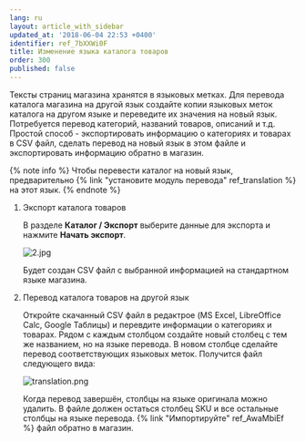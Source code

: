 ```yaml
---
lang: ru
layout: article_with_sidebar
updated_at: '2018-06-04 22:53 +0400'
identifier: ref_7bXXWi0F
title: Изменение языка каталога товаров
order: 300
published: false
---
```

Тексты страниц магазина хранятся в языковых метках. Для перевода каталога магазина на другой язык создайте копии языковых меток каталога на другом языке и переведите их значения на новый язык. Потребуется перевод категорий, названий товаров, описаний и т.д. Простой способ - экспортировать информацию о категориях и товарах в CSV файл, сделать перевод на новый язык в этом файле и экспортировать информацию обратно в магазин. 

{% note info %}
Чтобы перевести каталог на новый язык, предварительно {% link "установите модуль перевода" ref_translation %} на этот язык.
{% endnote %}

1. Экспорт каталога товаров
  
   В разделе **Каталог / Экспорт** выберите данные для экспорта и нажмите **Начать экспорт**.

   ![2.jpg]({{site.baseurl}}/attachments/ref_7bXXWi0F/2.jpg)
  
   Будет создан СSV файл с выбранной информацией на стандартном языке магазина.

2. Перевод каталога товаров на другой язык
  
   Откройте скачанный CSV файл в редактрое (MS Excel, LibreOffice Calc, Google Таблицы) и перевдите информации о категориях и товарах. Рядом с каждым столбцом создайте новый столбец с тем же названием, но на языке перевода. В новом столбце сделайте перевод соответствующих языковых меток. Получится файл следующего вида:

   ![translation.png]({{site.baseurl}}/attachments/ref_5MQvg8Mm/translation.png)

   Когда перевод завершён, столбцы на языке оригинала можно удалить. В файле должен остаться столбец SKU и все остальные столбцы на языке перевода. {% link "Импортируйте" ref_AwaMbiEf %}  файл обратно в магазин.
